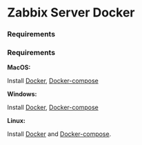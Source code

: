 # Zabbix Server Docker

### Requirements
### Requirements

**MacOS:**

Install [Docker](https://docs.docker.com/docker-for-mac/install/), [Docker-compose](https://docs.docker.com/compose/install/#install-compose)

**Windows:**

Install [Docker](https://docs.docker.com/docker-for-windows/install/), [Docker-compose](https://docs.docker.com/compose/install/#install-compose)

**Linux:**

Install [Docker](https://docs.docker.com/engine/installation/linux/docker-ce/ubuntu/) and [Docker-compose](https://docs.docker.com/compose/install/#install-compose).
